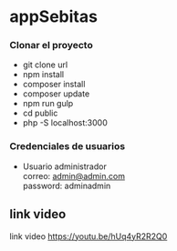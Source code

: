# appSebitas
### Clonar el proyecto
- git clone url 
- npm install
- composer install
- composer update
- npm run gulp
- cd public
- php -S localhost:3000

### Credenciales de usuarios
- Usuario administrador <br>
correo: admin@admin.com <br>
password: adminadmin

## link video 
link video https://youtu.be/hUq4yR2R2Q0
